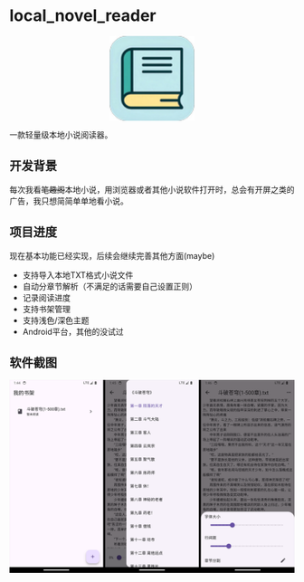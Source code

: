 # local_novel_reader

<p align="center">
<img align="center" width="150px" src="./android/app/src/main/res/mipmap-xhdpi/ic_launcher.png">
</p>


一款轻量级本地小说阅读器。

## 开发背景

每次我看~~笔趣阁~~本地小说，用浏览器或者其他小说软件打开时，总会有开屏之类的广告，我只想简简单单地看小说。

## 项目进度

现在基本功能已经实现，后续会继续完善其他方面(maybe)

- 支持导入本地TXT格式小说文件
- 自动分章节解析（不满足的话需要自己设置正则）
- 记录阅读进度
- 支持书架管理
- 支持浅色/深色主题
- Android平台，其他的没试过

## 软件截图

<p align="center">
  <img src="./assets/images/演示.png" width="1440" alt="书架" />
</p>